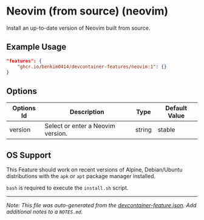 
# Neovim (from source) (neovim)

Install an up-to-date version of Neovim built from source.

## Example Usage

```json
"features": {
    "ghcr.io/benkim0414/devcontainer-features/neovim:1": {}
}
```

## Options

| Options Id | Description | Type | Default Value |
|-----|-----|-----|-----|
| version | Select or enter a Neovim version. | string | stable |

## OS Support

This Feature should work on recent versions of Alpine, Debian/Ubuntu distributions with the `apk` or `apt` package manager installed.

`bash` is required to execute the `install.sh` script.


---

_Note: This file was auto-generated from the [devcontainer-feature.json](https://github.com/benkim0414/devcontainer-features/blob/main/src/neovim/devcontainer-feature.json).  Add additional notes to a `NOTES.md`._
